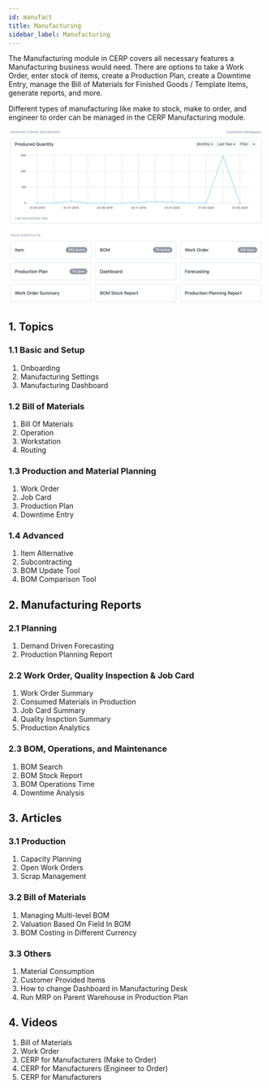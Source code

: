 ```yaml
---
id: manufact
title: Manufacturing
sidebar_label: Manufacturing
---
```


The Manufacturing module in CERP covers all necessary features a Manufacturing business would need. There are options to take a Work Order, enter stock of items, create a Production Plan, create a Downtime Entry, manage the Bill of Materials for Finished Goods / Template Items, generate reports, and more.

Different types of manufacturing like make to stock, make to order, and engineer to order can be managed in the CERP Manufacturing module.

![Manufacturing Desk](images/manufacturing-desk.png)

## 1. Topics

### 1.1 Basic and Setup

1. Onboarding
1. Manufacturing Settings
1. Manufacturing Dashboard

### 1.2 Bill of Materials

1. Bill Of Materials
1. Operation
1. Workstation
1. Routing

### 1.3 Production and Material Planning

1. Work Order
1. Job Card
1. Production Plan
1. Downtime Entry

### 1.4 Advanced

1. Item Alternative
1. Subcontracting
1. BOM Update Tool
1. BOM Comparison Tool

## 2. Manufacturing Reports

### 2.1 Planning

1. Demand Driven Forecasting
1. Production Planning Report

### 2.2 Work Order, Quality Inspection & Job Card

1. Work Order Summary
1. Consumed Materials in Production
1. Job Card Summary
1. Quality Inspction Summary
1. Production Analytics

### 2.3 BOM, Operations, and Maintenance

1. BOM Search
1. BOM Stock Report
1. BOM Operations Time
1. Downtime Analysis

## 3. Articles

### 3.1 Production

1. Capacity Planning
1. Open Work Orders
1. Scrap Management

### 3.2 Bill of Materials

1. Managing Multi-level BOM
1. Valuation Based On Field In BOM
1. BOM Costing in Different Currency

### 3.3 Others

1. Material Consumption
1. Customer Provided Items
1. How to change Dashboard in Manufacturing Desk
1. Run MRP on Parent Warehouse in Production Plan

## 4. Videos

1. Bill of Materials
1. Work Order
1. CERP for Manufacturers (Make to Order)
1. CERP for Manufacturers (Engineer to Order)
1. CERP for Manufacturers
